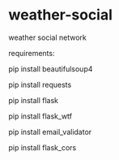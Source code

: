 # weather-social
weather social network

requirements:

pip install beautifulsoup4

pip install requests

pip install flask

pip install flask_wtf

pip install email_validator

pip install flask_cors
